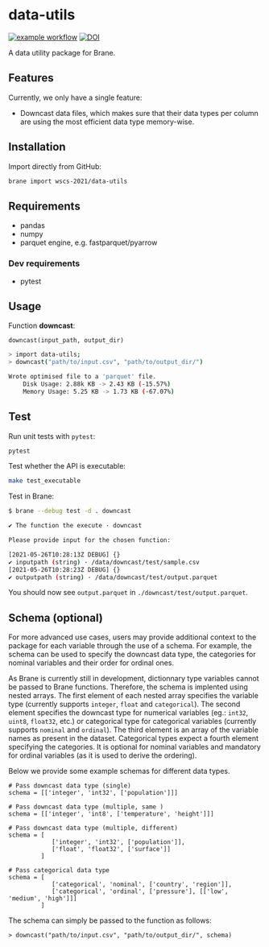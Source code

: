 # data-utils

[![example workflow](https://github.com/wscs-2021/data-utils/actions/workflows/test.yml/badge.svg)](https://github.com/wscs-2021/data-utils/actions/workflows/test.yml)
[![DOI](https://zenodo.org/badge/DOI/10.5281/zenodo.4889447.svg)](https://doi.org/10.5281/zenodo.4889447)

A data utility package for Brane.

## Features

Currently, we only have a single feature:

-  Downcast data files, which makes sure that their data types per column are using the most efficient data type memory-wise.

## Installation

Import directly from GitHub:

```sh
brane import wscs-2021/data-utils
```

## Requirements

- pandas
- numpy
- parquet engine, e.g. fastparquet/pyarrow

### Dev requirements

- pytest

## Usage

Function **downcast**:

`downcast(input_path, output_dir)`

```sh
> import data-utils;
> downcast("path/to/input.csv", "path/to/output_dir/")

Wrote optimised file to a 'parquet' file.
    Disk Usage: 2.88k KB -> 2.43 KB (-15.57%)
    Memory Usage: 5.25 KB -> 1.73 KB (-67.07%)
```

## Test

Run unit tests with `pytest`:

```sh
pytest
```

Test whether the API is executable:

```sh
make test_executable
```

Test in Brane:

```sh
$ brane --debug test -d . downcast

✔ The function the execute · downcast

Please provide input for the chosen function:

[2021-05-26T10:28:13Z DEBUG] {}
✔ inputpath (string) · /data/downcast/test/sample.csv
[2021-05-26T10:28:23Z DEBUG] {}
✔ outputpath (string) · /data/downcast/test/output.parquet
```

You should now see `output.parquet` in `./downcast/test/output.parquet`.

## Schema (optional) 

For more advanced use cases, users may provide additional context to the package for each variable through the use of a schema. For example, the schema can be used to specify the downcast data type, the categories for nominal variables and their order for ordinal ones.

As Brane is currently still in development, dictionnary type variables cannot be passed to Brane functions. Therefore, the schema is implented using nested arrays. The first element of each nested array specifies the variable type (currently supports `integer`, `float` and `categorical`). The second element specifies the downcast type for numerical variables (eg.: `int32`, `uint8`, `float32`, etc.) or categorical type for categorical variables (currently supports `nominal` and `ordinal`). The third element is an array of the variable names as present in the dataset. Categorical types expect a fourth element specifying the categories. It is optional for nominal variables and mandatory for ordinal variables (as it is used to derive the ordering).


Below we provide some example schemas for different data types.

```
# Pass downcast data type (single)
schema = [['integer', 'int32', ['population']]]

# Pass downcast data type (multiple, same )
schema = [['integer', 'int8', ['temperature', 'height']]]

# Pass downcast data type (multiple, different)
schema = [
            ['integer', 'int32', ['population']],
            ['float', 'float32', ['surface']]
         ]
         
# Pass categorical data type
schema = [
            ['categorical', 'nominal', ['country', 'region']],
            ['categorical', 'ordinal', ['pressure'], [['low', 'medium', 'high']]]
         ]
```

The schema can simply be passed to the function as follows: 

```
> downcast("path/to/input.csv", "path/to/output_dir/", schema)
```
